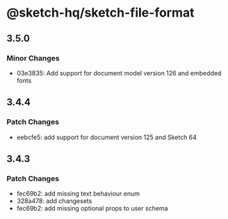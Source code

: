 # @sketch-hq/sketch-file-format

## 3.5.0

### Minor Changes

- 03e3835: Add support for document model version 126 and embedded fonts

## 3.4.4

### Patch Changes

- eebcfe5: add support for document version 125 and Sketch 64

## 3.4.3

### Patch Changes

- fec69b2: add missing text behaviour enum
- 328a478: add changesets
- fec69b2: add missing optional props to user schema
